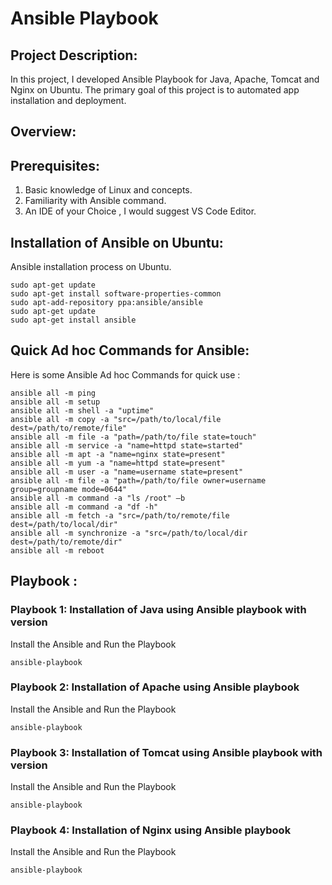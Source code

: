 #  Ansible Playbook 

## Project Description:
In this project, I developed Ansible Playbook for Java, Apache, Tomcat and Nginx on Ubuntu. The primary goal of this project is to automated app installation and deployment.

## Overview:

## Prerequisites:

1. Basic knowledge of Linux and concepts.
2. Familiarity with Ansible command.
3. An IDE of your Choice , I would suggest VS Code Editor.

## Installation of Ansible on Ubuntu:
Ansible installation process on Ubuntu.

```
sudo apt-get update 
sudo apt-get install software-properties-common 
sudo apt-add-repository ppa:ansible/ansible 
sudo apt-get update 
sudo apt-get install ansible
```

## Quick Ad hoc Commands for Ansible:
Here is some Ansible Ad hoc Commands for quick use :

```
ansible all -m ping
ansible all -m setup
ansible all -m shell -a "uptime"
ansible all -m copy -a "src=/path/to/local/file dest=/path/to/remote/file"
ansible all -m file -a "path=/path/to/file state=touch"
ansible all -m service -a "name=httpd state=started"
ansible all -m apt -a "name=nginx state=present"
ansible all -m yum -a "name=httpd state=present"
ansible all -m user -a "name=username state=present"
ansible all -m file -a "path=/path/to/file owner=username group=groupname mode=0644"
ansible all -m command -a "ls /root" –b
ansible all -m command -a "df -h"
ansible all -m fetch -a "src=/path/to/remote/file dest=/path/to/local/dir"
ansible all -m synchronize -a "src=/path/to/local/dir dest=/path/to/remote/dir"
ansible all -m reboot
```

## Playbook :

### Playbook 1: Installation of Java using Ansible playbook with version

Install the Ansible and Run the Playbook

```
ansible-playbook 
```

### Playbook 2: Installation of Apache using Ansible playbook

Install the Ansible and Run the Playbook

```
ansible-playbook 
```

### Playbook 3: Installation of Tomcat using Ansible playbook with version

Install the Ansible and Run the Playbook

```
ansible-playbook 
```

### Playbook 4: Installation of Nginx using Ansible playbook

Install the Ansible and Run the Playbook

```
ansible-playbook 
```